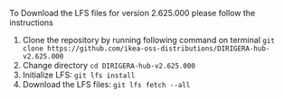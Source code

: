 To Download the LFS files for version 2.625.000 please follow the instructions

1. Clone the repository by running following command on terminal `git clone https://github.com/ikea-oss-distributions/DIRIGERA-hub-v2.625.000`
2. Change directory `cd DIRIGERA-hub-v2.625.000`
3. Initialize LFS: `git lfs install`
4. Download the LFS files: `git lfs fetch --all`
